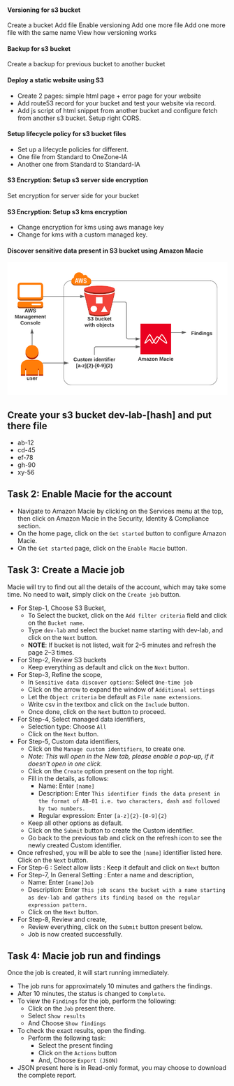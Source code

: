 
#### Versioning for s3 bucket

Create a bucket
Add file
Enable versioning
Add one more file
Add one more file with the same name
View how versioning works

#### Backup for s3 bucket

Create a backup for previous bucket to another bucket

#### Deploy a static website using S3

* Create 2 pages: simple html page + error page for your website
* Add route53 record for your bucket and test your website via record.
* Add js script of html snippet from another bucket and configure fetch from another s3 bucket. Setup right CORS.

#### Setup lifecycle policy for s3 bucket files

* Set up a lifecycle policies for different.
* One file from Standard to OneZone-IA
* Another one from Standard to Standard-IA

#### S3 Encryption: Setup s3 server side encryption

Set encryption for server side for your bucket

#### S3 Encryption: Setup s3 kms encryption

* Change encryption for kms using aws manage key
* Change for kms with a custom managed key.

#### Discover sensitive data present in S3 bucket using Amazon Macie

![img.png](assets/macie.png)

## Create your s3 bucket dev-lab-[hash] and put there file

* ab-12
* cd-45
* ef-78
* gh-90
* xy-56

## Task 2: Enable Macie for the account

* Navigate to Amazon Macie by clicking on the Services menu at the top, then click on Amazon Macie in the Security,
  Identity & Compliance section.
* On the home page, click on the `Get started` button to configure Amazon Macie.
* On the `Get started` page, click on the `Enable Macie` button.

## Task 3: Create a Macie job

Macie will try to find out all the details of the account, which may take some time. No need to wait, simply click on
the `Create job` button.

- For Step-1, Choose S3 Bucket,
    - To Select the bucket, click on the `Add filter criteria` field and click on the `Bucket name`.
    - Type `dev-lab` and select the bucket name starting with dev-lab, and click on the `Next` button.
    - **NOTE**: If bucket is not listed, wait for 2–5 minutes and refresh the page 2–3 times.
- For Step-2, Review S3 buckets
    - Keep everything as default and click on the `Next` button.
- For Step-3, Refine the scope,
    - In `Sensitive data discover options`: Select `One-time job`
    - Click on the arrow to expand the window of `Additional settings`
    - Let the `Object criteria` be default as `File name extensions`.
    - Write csv in the textbox and click on the `Include` button.
    - Once done, click on the `Next` button to proceed.
- For Step-4, Select managed data identifiers,
    - Selection type: Choose `All`
    - Click on the `Next` button.
- For Step-5, Custom data identifiers,
    - Click on the `Manage custom identifiers`, to create one.
    - *Note: This will open in the New tab, please enable a pop-up, if it doesn't open in one click.*
    - Click on the `Create` option present on the top right.
    - Fill in the details, as follows:
        - Name: Enter `[name]`
        - Description:
          Enter `This identifier finds the data present in the format of AB-01 i.e. two characters, dash and followed by two numbers.`
        - Regular expression: Enter `[a-z]{2}-[0-9]{2}`
    - Keep all other options as default.
    - Click on the `Submit` button to create the Custom identifier.
    - Go back to the previous tab and click on the refresh icon to see the newly created Custom identifier.
- Once refreshed, you will be able to see the `[name]` identifier listed here. Click on the `Next` button.
- For Step-6 : Select allow lists : Keep it default and click on `Next` button
- For Step-7, In General Setting : Enter a name and description,
    - Name: Enter `[name]Job`
    - Description:
      Enter `This job scans the bucket with a name starting as dev-lab and gathers its finding based on the regular expression pattern.`
    - Click on the `Next` button.
- For Step-8, Review and create,
    - Review everything, click on the `Submit` button present below.
    - Job is now created successfully.

## Task 4: Macie job run and findings

Once the job is created, it will start running immediately.

- The job runs for approximately 10 minutes and gathers the findings.
- After 10 minutes, the status is changed to `Complete`.
- To view the `Findings` for the job, perform the following:
    - Click on the `Job` present there.
    - Select `Show results`
    - And Choose `Show findings`
- To check the exact results, open the finding.
    - Perform the following task:
        - Select the present finding
        - Click on the `Actions` button
        - And, Choose `Export (JSON)`
- JSON present here is in Read-only format, you may choose to download the complete report.
